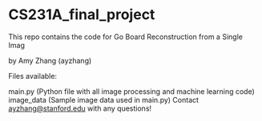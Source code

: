 # CS231A_final_project

This repo contains the code for Go Board Reconstruction from a Single Imag

by Amy Zhang (ayzhang)

Files available:

main.py (Python file with all image processing and machine learning code)
image_data (Sample image data used in main.py)
Contact ayzhang@stanford.edu with any questions!
